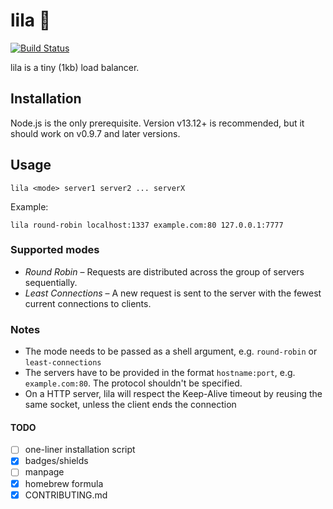 # lila 🌺

[![Build Status](https://api.travis-ci.org/simonewebdesign/lila.svg?branch=master)](https://travis-ci.org/simonewebdesign/lila)

lila is a tiny (1kb) load balancer.

## Installation

Node.js is the only prerequisite. Version v13.12+ is recommended, but it should work on v0.9.7 and later versions.

## Usage

    lila <mode> server1 server2 ... serverX

Example:

    lila round-robin localhost:1337 example.com:80 127.0.0.1:7777

### Supported modes

- *Round Robin* – Requests are distributed across the group of servers sequentially.
- *Least Connections* – A new request is sent to the server with the fewest current connections to clients.

### Notes

- The mode needs to be passed as a shell argument, e.g. `round-robin` or `least-connections`
- The servers have to be provided in the format `hostname:port`, e.g. `example.com:80`. The protocol shouldn't be specified.
- On a HTTP server, lila will respect the Keep-Alive timeout by reusing the same socket, unless the client ends the connection

#### TODO

- [ ] one-liner installation script
- [x] badges/shields
- [ ] manpage
- [x] homebrew formula
- [x] CONTRIBUTING.md
